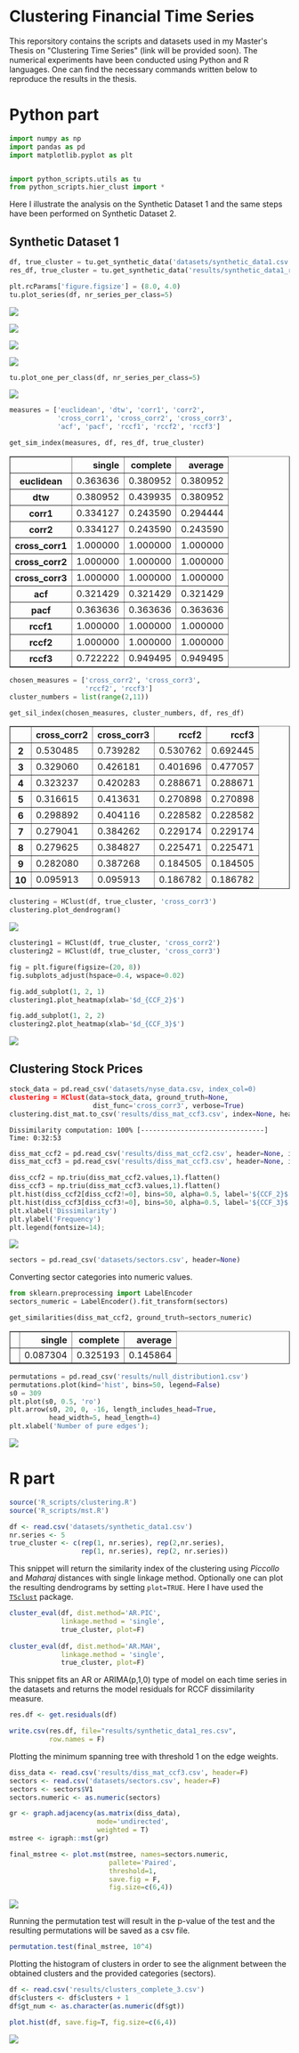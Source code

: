 # Clustering Financial Time Series

This reporsitory contains the scripts and datasets used in 
my Master's Thesis on  "Clustering Time Series" (link will be provided soon).
The numerical experiments have been conducted using Python and R languages.
One can find the necessary commands written below to reproduce the results in the thesis.

# Python part

```python
import numpy as np
import pandas as pd
import matplotlib.pyplot as plt


import python_scripts.utils as tu
from python_scripts.hier_clust import *
```

Here I illustrate the analysis on the Synthetic Dataset 1 and the same steps have been performed on Synthetic Dataset 2. 

## Synthetic Dataset 1


```python
df, true_cluster = tu.get_synthetic_data('datasets/synthetic_data1.csv')
res_df, true_cluster = tu.get_synthetic_data('results/synthetic_data1_res.csv')
```


```python
plt.rcParams['figure.figsize'] = (8.0, 4.0)
tu.plot_series(df, nr_series_per_class=5)
```


![](figures/output_1_1.png)



![](figures/output_1_2.png)



![](figures/output_1_3.png)



![](figures/output_1_4.png)



```python
tu.plot_one_per_class(df, nr_series_per_class=5)
```


![](figures/output_2.png)



```python
measures = ['euclidean', 'dtw', 'corr1', 'corr2',
            'cross_corr1', 'cross_corr2', 'cross_corr3',
            'acf', 'pacf', 'rccf1', 'rccf2', 'rccf3']
```


```python
get_sim_index(measures, df, res_df, true_cluster)
```




<div>
<table border="1" class="dataframe">
  <thead>
    <tr style="text-align: right;">
      <th></th>
      <th>single</th>
      <th>complete</th>
      <th>average</th>
    </tr>
  </thead>
  <tbody>
    <tr>
      <th>euclidean</th>
      <td>0.363636</td>
      <td>0.380952</td>
      <td>0.380952</td>
    </tr>
    <tr>
      <th>dtw</th>
      <td>0.380952</td>
      <td>0.439935</td>
      <td>0.380952</td>
    </tr>
    <tr>
      <th>corr1</th>
      <td>0.334127</td>
      <td>0.243590</td>
      <td>0.294444</td>
    </tr>
    <tr>
      <th>corr2</th>
      <td>0.334127</td>
      <td>0.243590</td>
      <td>0.243590</td>
    </tr>
    <tr>
      <th>cross_corr1</th>
      <td>1.000000</td>
      <td>1.000000</td>
      <td>1.000000</td>
    </tr>
    <tr>
      <th>cross_corr2</th>
      <td>1.000000</td>
      <td>1.000000</td>
      <td>1.000000</td>
    </tr>
    <tr>
      <th>cross_corr3</th>
      <td>1.000000</td>
      <td>1.000000</td>
      <td>1.000000</td>
    </tr>
    <tr>
      <th>acf</th>
      <td>0.321429</td>
      <td>0.321429</td>
      <td>0.321429</td>
    </tr>
    <tr>
      <th>pacf</th>
      <td>0.363636</td>
      <td>0.363636</td>
      <td>0.363636</td>
    </tr>
    <tr>
      <th>rccf1</th>
      <td>1.000000</td>
      <td>1.000000</td>
      <td>1.000000</td>
    </tr>
    <tr>
      <th>rccf2</th>
      <td>1.000000</td>
      <td>1.000000</td>
      <td>1.000000</td>
    </tr>
    <tr>
      <th>rccf3</th>
      <td>0.722222</td>
      <td>0.949495</td>
      <td>0.949495</td>
    </tr>
  </tbody>
</table>
</div>




```python
chosen_measures = ['cross_corr2', 'cross_corr3',
                   'rccf2', 'rccf3']
cluster_numbers = list(range(2,11))
```


```python
get_sil_index(chosen_measures, cluster_numbers, df, res_df)
```




<div>
<table border="1" class="dataframe">
  <thead>
    <tr style="text-align: right;">
      <th></th>
      <th>cross_corr2</th>
      <th>cross_corr3</th>
      <th>rccf2</th>
      <th>rccf3</th>
    </tr>
  </thead>
  <tbody>
    <tr>
      <th>2</th>
      <td>0.530485</td>
      <td>0.739282</td>
      <td>0.530762</td>
      <td>0.692445</td>
    </tr>
    <tr>
      <th>3</th>
      <td>0.329060</td>
      <td>0.426181</td>
      <td>0.401696</td>
      <td>0.477057</td>
    </tr>
    <tr>
      <th>4</th>
      <td>0.323237</td>
      <td>0.420283</td>
      <td>0.288671</td>
      <td>0.288671</td>
    </tr>
    <tr>
      <th>5</th>
      <td>0.316615</td>
      <td>0.413631</td>
      <td>0.270898</td>
      <td>0.270898</td>
    </tr>
    <tr>
      <th>6</th>
      <td>0.298892</td>
      <td>0.404116</td>
      <td>0.228582</td>
      <td>0.228582</td>
    </tr>
    <tr>
      <th>7</th>
      <td>0.279041</td>
      <td>0.384262</td>
      <td>0.229174</td>
      <td>0.229174</td>
    </tr>
    <tr>
      <th>8</th>
      <td>0.279625</td>
      <td>0.384827</td>
      <td>0.225471</td>
      <td>0.225471</td>
    </tr>
    <tr>
      <th>9</th>
      <td>0.282080</td>
      <td>0.387268</td>
      <td>0.184505</td>
      <td>0.184505</td>
    </tr>
    <tr>
      <th>10</th>
      <td>0.095913</td>
      <td>0.095913</td>
      <td>0.186782</td>
      <td>0.186782</td>
    </tr>
  </tbody>
</table>
</div>




```python
clustering = HClust(df, true_cluster, 'cross_corr3')
clustering.plot_dendrogram()
```


![](figures/output_3.png)



```python
clustering1 = HClust(df, true_cluster, 'cross_corr2')
clustering2 = HClust(df, true_cluster, 'cross_corr3')

fig = plt.figure(figsize=(20, 8))
fig.subplots_adjust(hspace=0.4, wspace=0.02)

fig.add_subplot(1, 2, 1)
clustering1.plot_heatmap(xlab='$d_{CCF_2}$')

fig.add_subplot(1, 2, 2)
clustering2.plot_heatmap(xlab='$d_{CCF_3}$')
```


![](figures/output_4.png)


## Clustering Stock Prices


```python
stock_data = pd.read_csv('datasets/nyse_data.csv, index_col=0)
clustering = HClust(data=stock_data, ground_truth=None,
                     dist_func='cross_corr3', verbose=True)
clustering.dist_mat.to_csv('results/diss_mat_ccf3.csv', index=None, header=None)
```

    Dissimilarity computation: 100% [-------------------------------] Time: 0:32:53
    


```python
diss_mat_ccf2 = pd.read_csv('results/diss_mat_ccf2.csv', header=None, index_col=None)
diss_mat_ccf3 = pd.read_csv('results/diss_mat_ccf3.csv', header=None, index_col=None)
```


```python
diss_ccf2 = np.triu(diss_mat_ccf2.values,1).flatten()
diss_ccf3 = np.triu(diss_mat_ccf3.values,1).flatten()
plt.hist(diss_ccf2[diss_ccf2!=0], bins=50, alpha=0.5, label='${CCF_2}$')
plt.hist(diss_ccf3[diss_ccf3!=0], bins=50, alpha=0.5, label='${CCF_3}$')
plt.xlabel('Dissimilarity')
plt.ylabel('Frequency')
plt.legend(fontsize=14);
```


![](figures/output_5.png)



```python
sectors = pd.read_csv('datasets/sectors.csv', header=None)
```

Converting sector categories into numeric values.

```python
from sklearn.preprocessing import LabelEncoder
sectors_numeric = LabelEncoder().fit_transform(sectors)
```


```python
get_similarities(diss_mat_ccf2, ground_truth=sectors_numeric)
```




<div>
<table border="1" class="dataframe">
  <thead>
    <tr style="text-align: right;">
      <th></th>
      <th>single</th>
      <th>complete</th>
      <th>average</th>
    </tr>
  </thead>
  <tbody>
    <tr>
      <th></th>
      <td>0.087304</td>
      <td>0.325193</td>
      <td>0.145864</td>
    </tr>
  </tbody>
</table>
</div>




```python
permutations = pd.read_csv('results/null_distribution1.csv')
permutations.plot(kind='hist', bins=50, legend=False)
s0 = 309
plt.plot(s0, 0.5, 'ro')
plt.arrow(s0, 20, 0, -16, length_includes_head=True,
          head_width=5, head_length=4)
plt.xlabel('Number of pure edges');
```


![](figures/output_6.png)


# R part

```r
source('R_scripts/clustering.R')
source('R_scripts/mst.R')
```


```r
df <- read.csv('datasets/synthetic_data1.csv')
nr.series <- 5
true_cluster <- c(rep(1, nr.series), rep(2,nr.series),
                  rep(1, nr.series), rep(2, nr.series))

```

This snippet will return the similarity index of the clustering using *Piccollo* and *Maharaj* distances
with single linkage method. Optionally one can plot the resulting dendrograms by setting `plot=TRUE`.
Here I have used the [`TSclust`](https://cran.r-project.org/web/packages/TSclust/TSclust.pdf) package. 
```r
cluster_eval(df, dist.method='AR.PIC',
             linkage.method = 'single',
             true_cluster, plot=F)
             
cluster_eval(df, dist.method='AR.MAH',
             linkage.method = 'single',
             true_cluster, plot=F)

```

This snippet fits an AR or ARIMA(p,1,0) type of model on each time series in the datasets
and returns the model residuals for RCCF dissimilarity measure.
```r
res.df <- get.residuals(df)

write.csv(res.df, file="results/synthetic_data1_res.csv",
          row.names = F)
```

Plotting the minimum spanning tree with threshold 1 on the edge weights.
```r
diss_data <- read.csv('results/diss_mat_ccf3.csv', header=F)
sectors <- read.csv('datasets/sectors.csv', header=F)
sectors <- sectors$V1
sectors.numeric <- as.numeric(sectors)

gr <- graph.adjacency(as.matrix(diss_data),
                      mode='undirected',
                      weighted = T)
mstree <- igraph::mst(gr)

final_mstree <- plot.mst(mstree, names=sectors.numeric,
                         pallete='Paired',
                         threshold=1,
                         save.fig = F, 
                         fig.size=c(6,4))
```

![](figures/output_7.png)

Running the permutation test will result in the p-value of the test
and the resulting permutations will be saved as a csv file.
```r
permutation.test(final_mstree, 10^4)
```

Plotting the histogram of clusters in order to see the alignment between the obtained clusters and 
the provided categories (sectors).
```r
df <- read.csv('results/clusters_complete_3.csv')
df$clusters <- df$clusters + 1
df$gt_num <- as.character(as.numeric(df$gt))

plot.hist(df, save.fig=T, fig.size=c(6,4))
```

![](figures/output_8.png)

